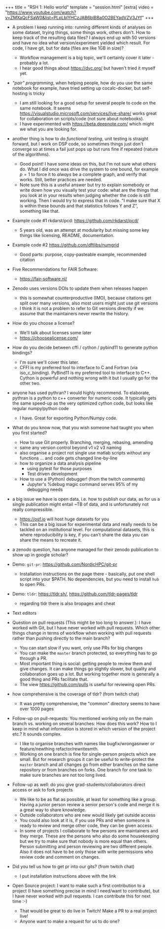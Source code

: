 +++
title = "RSH 1: Hello world"
template = "session.html"
[extra]
video = "https://www.youtube.com/watch?v=ZMXaQcFSaW0&list=PLpLblYHCzJAB6blBBa0O2BEYadVZV3JYf"
+++

- A problem I keep running into: running different kinds of analyses on some dataset, trying things, some things work, others don't. How to keep track of the resulting data files? I always end up with 50 versions and have no idea what version/experiment yielded which result. For code, I have git, but for data (files are like 1GB in size)?
    - Workflow management is a big topic, we'll certainly cover it later - probably a lot.
    - I hear good things about https://dvc.org/ but haven't tried it myself yet.

- _"pair" programming_, when helping people, how do you use the same notebook for example, have tried setting up cocalc-docker, but self-hosting is tricky
  - I am still looking for a good setup for several people to code on the same notebook. It seems https://visualstudio.microsoft.com/services/live-share/ works great for collaboration on scripts/code (not sure about notebooks).
  - I have experimented with https://beta.deepnote.com/ which might we what you are looking for.

- another thing is how to do _functional testing_, unit testing is straight forward, but I work on DSP code, so sometimes things just don't converge so at times a fail just pops up but runs fine if repeated (nature of the algorithms).
    - Good point!  I have some ideas on this, but I'm not sure what others do.  What I did once was drive the system to one bound, for example $p=1$ to force it to *always* be a complete graph, and verify that works.  Still, better practices are needed.
    - Note sure this is a useful answer but try to explain somebody or write down how you visually test your code: what are the things that you look at in your results when judging whether the code is still working. Then I would try to express that in code. "I make sure that X is within these bounds and that statistics follows Y and Z", something like that.

- Example code #1 rkdarst/pcd: https://github.com/rkdarst/pcd/
    - 5 years old, was an attempt at modularity but missing some key things like licensing, README, documentation.

- Example code #2 https://github.com/dftlibs/numgrid
    - Good parts: purpose, copy-pasteable example, recommended citation

- Five Recommendations for FAIR Software:
  - https://fair-software.nl/

- Zenodo uses versions DOIs to update them when releases happen
    - this is somewhat counterproductive (IMO), because citations get split over many versions, also most users might just use git versions
    - I think it is not a problem to refer to Git versions directly if we assume that the maintainers never rewrite the history.
- How do you choose a license?
    - We'll talk about licenses some later
    - https://choosealicense.com/

- How do you decide between cffi / cython / pybind11 to generate python bindings?
    - I'm sure we'll cover this later.
    - CFFI is my preferred tool to interface to C and Fortran (via iso_c_binding). PyBind11 is my preferred tool to interface to C++. Cython is powerful and nothing wrong with it but I usually go for the other two.

- anyone has used pythran? I would highly recommend. To elaborate, pythran is a python to c++ converter for numeric code. It typically gets the same speed-up as the very optimized cython code, but looks like regular numpy/python code
  - I have. Great for exporting Python/Numpy code.

- What do you know now, that you wish someone had taught you when you first started?
    - How to use Git properly. Branching, merging, rebasing, amending
    - same any version control beyond v1 v2 v3 naming
    - also organise a project not single use matlab scripts without any functions ... and code gets changed line-by-line
    - how to organize a data analysis pipeline
        - using pytest for those purposes
        - Test driven development
    - How to use a (Python) debugger! (from the twitch comments)
        - Jupyter's %debug magic command serves 95% of my debugging needs

- a big issue we have is open data, i.e. how to publish our data, as for us a single publication might entail ~TB of data, and is unfortunately not really compressible.
    - https://osf.io will host huge datasets for you
    - This can be a big issue for experimental data and really needs to be tackled on an institutional level. For computational datasets, this is where reproducibility is key, if you can't share the data you can share the means to recreate it.

- a zenodo question, has anyone managed for their zenodo publication to show up in google scholar?

- Demo: `git-pr`: https://github.com/NordicHPC/git-pr
    - Installation instructions on the page there - basically, put one shell script into your $PATH.  No dependencies, but you need to install `hub` to open PRs.

- Demo: `tldr`: https://tldr.sh/, https://github.com/tldr-pages/tldr
    - regarding tldr there is also bropages and cheat

- Text editors

- Question on pull requests (This might be too long to answer.): I have worked with Git, but I have never worked with pull requests. Which other things change in terms of workflow when working with pull requests rather than pushing directly to the main branch?
    - You can start slow if you want, only use PRs for big changes
    - You can make the `master` branch protected, so everything has to go through a PR.
    - Most important thing is social: getting people to review them and give changes.  It can make things go slightly slower, but quality and collaboration goes up a lot.  But working together more is generally a good thing and PRs facilitate that.
    - The view https://github.com/pulls is useful for reviewing open PRs.
- how comprehensive is the coverage of tldr? (from twitch chat)
    - It was pretty comprehensive, the "common" directory seems to have   over 1000 pages
- Follow-up on pull-requests: You mentioned working only on the main branch vs. working on several branches: How does this work? How to I keep in mind what information is stored in which version of the project etc.? It sounds complex.
    - I like to organise branches with names like bugfix/wrongasnwer or feature/newthing refactor/rewritesmth.
    - Working on one branch is fine for single-person projects which are small. But for research groups it can be useful to write-protect the `master` branch and all changes go from either branches on the same repository or from branches on forks. One branch for one task to make sure branches are not too long lived.
- Follow-up as well: do you give grad-students/collaborators direct access or ask to fork projects
    - We like to be as flat as possible, at least for something like a group.  Having a junior person review a senior person's code and merge it is a great way to share knowledge.
    - Outside collaborators who are new would likely get outside access
    - You could also look at it is, if you use PRs and when someone is ready to review and merge other code, they can be given access.
    - In some of projects I collaborate to few persons are maintainers and they merge. These are the persons who also do some housekeeping but we try to make sure that nobody is more equal than others. Person submitting and person reviewing are two different people. Also it does not have to be only those with write permissions who review code and comment on changes.

- Did you tell us how to get pr into our gits? (from twitch chat)
    - I put installation instructions above with the link

- Open Source project: I want to make such a first contribution to a project (I have something precise in mind I need/want to contribute), but I have never worked with pull requests. I can contribute this for next time :-)
    - That would be great to do live in Twitch! Make a PR to a real project live!
    - Anyone want to make a request for us to do one?
